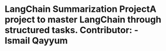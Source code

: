 # LangChain Summarization ProjectA project to master LangChain through structured tasks. Contributor: - Ismail Qayyum
